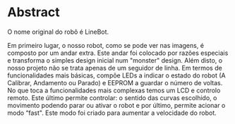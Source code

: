 # Abstract
O nome original do robô é LineBot.

Em primeiro lugar, o nosso robot, como se pode ver nas imagens, é composto por um andar extra. Este andar foi colocado por razões especiais e transforma o simples design inicial num "monster" design. Além disto, o nosso projeto não se trata apenas de um seguidor de linha. Em termos de funcionalidades mais básicas, compõe LEDs a indicar o estado do robot (A Calibrar, Andamento ou Parado) e EEPROM a guardar o número de voltas. No que toca a funcionalidades mais complexas temos um LCD e controlo remoto. Este último permite controlar: o sentido das curvas escolhido, o movimento podendo parar ou ativar o robot e por último, permite acionar o modo “fast". Este modo foi criado para aumentar a velocidade do robot.

